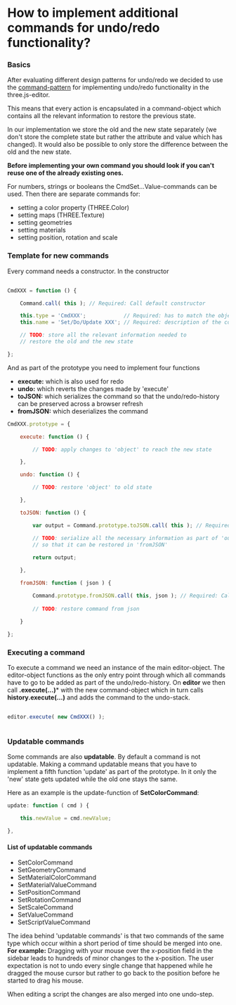How to implement additional commands for undo/redo functionality?
===

### Basics ###

After evaluating different design patterns for undo/redo we decided to use the [command-pattern](http://en.wikipedia.org/wiki/Command_pattern) for implementing undo/redo functionality in the three.js-editor.

This means that every action is encapsulated in a command-object which contains all the relevant information to restore the previous state.

In our implementation we store the old and the new state separately (we don't store the complete state but rather the attribute and value which has changed).
It would also be possible to only store the difference between the old and the new state.

**Before implementing your own command you should look if you can't reuse one of the already existing ones.**

For numbers, strings or booleans the CmdSet...Value-commands can be used.
Then there are separate commands for:
- setting a color property (THREE.Color)
- setting maps (THREE.Texture)
- setting geometries
- setting materials
- setting position, rotation and scale

### Template for new commands ###

Every command needs a constructor. In the constructor

```javascript
	
CmdXXX = function () {

	Command.call( this ); // Required: Call default constructor

	this.type = 'CmdXXX';            // Required: has to match the object-name!
	this.name = 'Set/Do/Update XXX'; // Required: description of the command, used in Sidebar.History

	// TODO: store all the relevant information needed to 
	// restore the old and the new state

};
```

And as part of the prototype you need to implement four functions
- **execute:** which is also used for redo
- **undo:** which reverts the changes made by 'execute'
- **toJSON:** which serializes the command so that the undo/redo-history can be preserved across a browser refresh
- **fromJSON:** which deserializes the command

```javascript
CmdXXX.prototype = {

	execute: function () {

		// TODO: apply changes to 'object' to reach the new state 

	},

	undo: function () {

		// TODO: restore 'object' to old state 

	},

	toJSON: function () {

		var output = Command.prototype.toJSON.call( this ); // Required: Call 'toJSON'-method of prototype 'Command'

		// TODO: serialize all the necessary information as part of 'output' (JSON-format)
		// so that it can be restored in 'fromJSON'
	
		return output;

	},

	fromJSON: function ( json ) {

		Command.prototype.fromJSON.call( this, json ); // Required: Call 'fromJSON'-method of prototype 'Command'
		
		// TODO: restore command from json
		
	}

};

```

### Executing a command ###

To execute a command we need an instance of the main editor-object. The editor-object functions as the only entry point through which all commands have to go to be added as part of the undo/redo-history.
On **editor** we then call **.execute(...)*** with the new command-object which in turn calls **history.execute(...)** and adds the command to the undo-stack.

```javascript
	
editor.execute( new CmdXXX() );
		
```

### Updatable commands ###

Some commands are also **updatable**. By default a command is not updatable. Making a command updatable means that you
have to implement a fifth function 'update' as part of the prototype. In it only the 'new' state gets updated while the old one stays the same.

Here as an example is the update-function of **SetColorCommand**:

```javascript
update: function ( cmd ) {

	this.newValue = cmd.newValue;

},

```

#### List of updatable commands

- SetColorCommand
- SetGeometryCommand
- SetMaterialColorCommand
- SetMaterialValueCommand
- SetPositionCommand
- SetRotationCommand
- SetScaleCommand
- SetValueCommand
- SetScriptValueCommand

The idea behind 'updatable commands' is that two commands of the same type which occur
within a short period of time should be merged into one.
**For example:** Dragging with your mouse over the x-position field in the sidebar
leads to hundreds of minor changes to the x-position.
The user expectation is not to undo every single change that happened while he dragged
the mouse cursor but rather to go back to the position before he started to drag his mouse.

When editing a script the changes are also merged into one undo-step.
